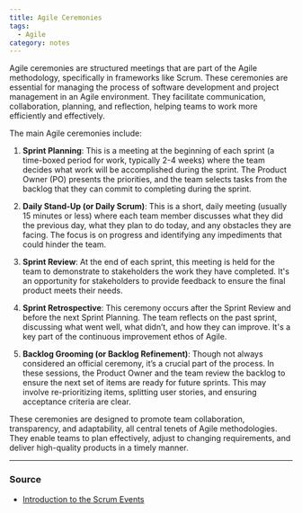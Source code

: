 ```yaml
---
title: Agile Ceremonies
tags:
  - Agile
category: notes
---
```


Agile ceremonies are structured meetings that are part of the Agile methodology, specifically in frameworks like Scrum. These ceremonies are essential for managing the process of software development and project management in an Agile environment. They facilitate communication, collaboration, planning, and reflection, helping teams to work more efficiently and effectively. 

The main Agile ceremonies include:

1. **Sprint Planning**: This is a meeting at the beginning of each sprint (a time-boxed period for work, typically 2-4 weeks) where the team decides what work will be accomplished during the sprint. The Product Owner (PO) presents the priorities, and the team selects tasks from the backlog that they can commit to completing during the sprint.
    
2. **Daily Stand-Up (or Daily Scrum)**: This is a short, daily meeting (usually 15 minutes or less) where each team member discusses what they did the previous day, what they plan to do today, and any obstacles they are facing. The focus is on progress and identifying any impediments that could hinder the team.
    
3. **Sprint Review**: At the end of each sprint, this meeting is held for the team to demonstrate to stakeholders the work they have completed. It's an opportunity for stakeholders to provide feedback to ensure the final product meets their needs.
    
4. **Sprint Retrospective**: This ceremony occurs after the Sprint Review and before the next Sprint Planning. The team reflects on the past sprint, discussing what went well, what didn’t, and how they can improve. It's a key part of the continuous improvement ethos of Agile.
    
5. **Backlog Grooming (or Backlog Refinement)**: Though not always considered an official ceremony, it’s a crucial part of the process. In these sessions, the Product Owner and the team review the backlog to ensure the next set of items are ready for future sprints. This may involve re-prioritizing items, splitting user stories, and ensuring acceptance criteria are clear.
    

These ceremonies are designed to promote team collaboration, transparency, and adaptability, all central tenets of Agile methodologies. They enable teams to plan effectively, adjust to changing requirements, and deliver high-quality products in a timely manner.

--- 
### Source
- <a href="https://www.scrum.org/resources/introduction-scrum-events" target="_blank_">Introduction to the Scrum Events</a> 